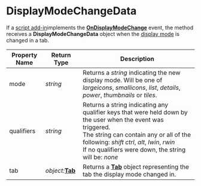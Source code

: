 # DisplayModeChangeData

If a [script add-in](/Manual/scripting/script_add-ins/README.md)implements the **[OnDisplayModeChange](../scripting_events/ondisplaymodechange.md)** event, the method receives a **DisplayModeChangeData** object when the [display mode](/Manual/basic_concepts/the_lister/view_modes.md) is changed in a tab.

| Property Name | Return Type | Description |
| --- | --- | --- |
| mode | *string* | Returns a *string* indicating the new display mode. Will be one of *largeicons*, *smallicons*, *list*, *details*, *power*, *thumbnails* or *tiles*. |
| qualifiers | *string* | Returns a string indicating any qualifier keys that were held down by the user when the event was triggered.  <br />The string can contain any or all of the following: *shift* *ctrl*, *alt*, *lwin*, *rwin*  <br />If no qualifiers were down, the string will be: *none* |
| tab | *object:***[Tab](tab.md)** | Returns a **[Tab](tab.md)** object representing the tab the display mode changed in. |

